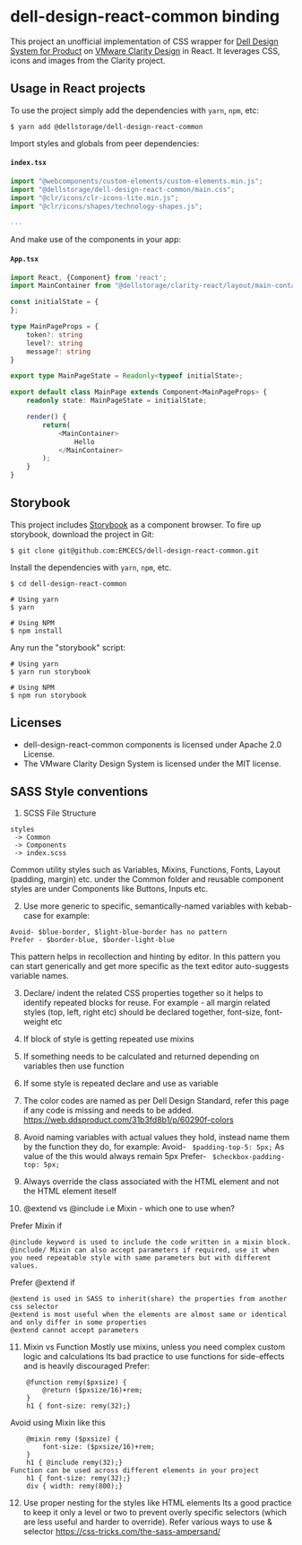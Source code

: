 # dell-design-react-common binding

This project an unofficial implementation of CSS wrapper for [Dell Design System for Product](https://web.ddsproduct.com/31b3fd8b1/p/07e33c-) on [VMware Clarity Design](https://clarity.design) in React. It leverages CSS, icons and images from the Clarity project. 

## Usage in React projects

To use the project simply add the dependencies with `yarn`, `npm`, etc:
```shell
$ yarn add @dellstorage/dell-design-react-common
```

Import styles and globals from peer dependencies:

#### `index.tsx`
```typescript
import "@webcomponents/custom-elements/custom-elements.min.js";
import "@dellstorage/dell-design-react-common/main.css";
import "@clr/icons/clr-icons-lite.min.js";
import "@clr/icons/shapes/technology-shapes.js";

...
```
And make use of the components in your app:
#### `App.tsx`
```typescript jsx
import React, {Component} from 'react';
import MainContainer from "@dellstorage/clarity-react/layout/main-container/MainContainer";

const initialState = {
};

type MainPageProps = {
    token?: string
    level?: string
    message?: string
}

export type MainPageState = Readonly<typeof initialState>;

export default class MainPage extends Component<MainPageProps> {
    readonly state: MainPageState = initialState;

    render() {
        return(
            <MainContainer>
                Hello
            </MainContainer>
        );
    }
}
```

## Storybook

This project includes [Storybook](https://storybook.js.org/) as a component browser. To fire up storybook, download the project in Git:
```shell
$ git clone git@github.com:EMCECS/dell-design-react-common.git
```

Install the dependencies with `yarn`, `npm`, etc.
```sbtshell
$ cd dell-design-react-common

# Using yarn
$ yarn

# Using NPM
$ npm install
```

Any run the "storybook" script:
```shell
# Using yarn
$ yarn run storybook

# Using NPM
$ npm run storybook
```

## Licenses
* dell-design-react-common components is licensed under Apache 2.0 License.
* The VMware Clarity Design System is licensed under the MIT license.

## SASS Style conventions
1. SCSS File Structure
```
styles
 -> Common
 -> Components
 -> index.scss
 ```
Common utility styles such as Variables, Mixins, Functions, Fonts, Layout (padding, margin) etc. under the Common folder and reusable component styles are under Components like Buttons, Inputs etc.

2. Use more generic to specific, semantically-named variables with kebab-case for example:
```
Avoid- $blue-border, $light-blue-border has no pattern
Prefer - $border-blue, $border-light-blue
```
This pattern helps in recollection and hinting by editor.
In this pattern you can start generically and get more specific as the text editor auto-suggests variable names.

3. Declare/ indent the related CSS properties together so it helps to identify repeated blocks for reuse.
For example - all margin related styles (top, left, right etc) should be declared together, font-size, font-weight etc 

4. If block of style is getting repeated use mixins
5. If something needs to be calculated and returned depending on variables then use function
6. If some style is repeated declare and use as variable
7. The color codes are named as per Dell Design Standard, refer this page if any code is missing and needs to be added. https://web.ddsproduct.com/31b3fd8b1/p/60290f-colors

8. Avoid naming variables with actual values they hold, instead name them by the function they do, for example:
Avoid- ``` $padding-top-5: 5px;```
As value of the this would always remain 5px
Prefer-  ``` $checkbox-padding-top: 5px;```

9. Always override the class associated with the HTML element and not the HTML element iteself

10. @extend vs @include i.e Mixin - which one to use when?

Prefer Mixin if
```
@include keyword is used to include the code written in a mixin block. 
@include/ Mixin can also accept parameters if required, use it when you need repeatable style with same parameters but with different values.
```

Prefer @extend if
```
@extend is used in SASS to inherit(share) the properties from another css selector
@extend is most useful when the elements are almost same or identical and only differ in some properties
@extend cannot accept parameters
```

11. Mixin vs Function 
Mostly use mixins, unless you need complex custom logic and calculations
Its bad practice to use functions for side-effects and is heavily discouraged
Prefer:
```
    @function remy($pxsize) {
        @return ($pxsize/16)+rem;
    }
    h1 { font-size: remy(32);}
```
Avoid using Mixin like this
```
    @mixin remy ($pxsize) {
        font-size: ($pxsize/16)+rem;
    }
    h1 { @include remy(32);}
Function can be used across different elements in your project
    h1 { font-size: remy(32);}
    div { width: remy(800);}
```

12. Use proper nesting for the styles like HTML elements
Its a good practice to keep it only a level or two to prevent overly specific selectors (which are less useful and harder to override).
Refer various ways to use & selector https://css-tricks.com/the-sass-ampersand/
